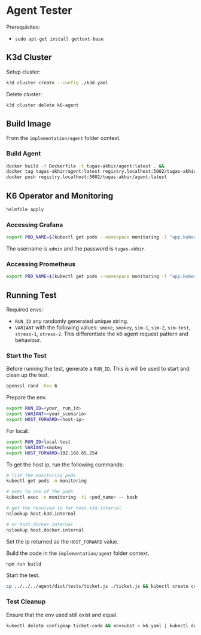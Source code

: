 # Agent Tester

Prerequisites:

- `sudo apt-get install gettext-base`

## K3d Cluster

Setup cluster:

```bash
k3d cluster create --config ./k3d.yaml
```

Delete cluster:

```bash
k3d cluster delete k6-agent
```

## Build Image

From the `implementation/agent` folder context.

### Build Agent

```bash
docker build -f Dockerfile -t tugas-akhir/agent:latest . &&
docker tag tugas-akhir/agent:latest registry.localhost:5002/tugas-akhir/agent:latest &&
docker push registry.localhost:5002/tugas-akhir/agent:latest
```

## K6 Operator and Monitoring

```bash
helmfile apply
```

### Accessing Grafana

```bash
export POD_NAME=$(kubectl get pods --namespace monitoring -l "app.kubernetes.io/name=grafana,app.kubernetes.io/instance=grafana" -o jsonpath="{.items[0].metadata.name}") && kubectl --namespace monitoring port-forward $POD_NAME 3000
```

The username is `admin` and the password is `tugas-akhir`.

### Accessing Prometheus

```bash
export POD_NAME=$(kubectl get pods --namespace monitoring -l "app.kubernetes.io/name=prometheus,app.kubernetes.io/instance=prometheus" -o jsonpath="{.items[0].metadata.name}") && kubectl --namespace monitoring port-forward $POD_NAME 9090
```

## Running Test

Required envs:

- `RUN_ID` any randomly generated unique string.
- `VARIANT` with the following values: `smoke`, `smokey`, `sim-1`, `sim-2`, `sim-test`, `stress-1`, `stress-2`. This differentiate the k6 agent request pattern and behaviour.

### Start the Test

Before running the test, generate a `RUN_ID`. This is will be used to start and clean up the test.

```bash
openssl rand -hex 6
```

Prepare the env.

```bash
export RUN_ID=<your_ run_id>
export VARIANT=<your_scenario>
export HOST_FORWARD=<host-ip>
```

For local:

```bash
export RUN_ID=local-test
export VARIANT=smokey
export HOST_FORWARD=192.168.65.254
```

To get the host ip, run the following commands:

```bash
# list the monitoring pods
kubectl get pods -n monitoring

# exec to one of the pods
kubectl exec -n monitoring -ti <pod_name> -- bash

# get the resolved ip for host.k3d.internal
nslookup host.k3d.internal

# or host.docker.internal
nslookup host.docker.internal
```

Set the ip returned as the `HOST_FORWARD` value.

Build the code in the `implementation/agent` folder context.

```bash
npm run build
```

Start the test.

```bash
cp ../../../agent/dist/tests/ticket.js ./ticket.js && kubectl create configmap ticket-code --from-file=ticket.js && envsubst < k6.yaml | kubectl apply -f -
```

### Test Cleanup

Ensure that the env used still exist and equal.

```bash
kubectl delete configmap ticket-code && envsubst < k6.yaml | kubectl delete -f -
```
